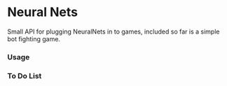 # Neural Nets
Small API for plugging NeuralNets in to games, included so far is a simple bot fighting game.

### Usage


### To Do List
